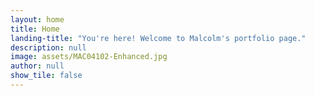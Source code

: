 ```yaml
---
layout: home
title: Home
landing-title: "You're here! Welcome to Malcolm's portfolio page."
description: null
image: assets/MAC04102-Enhanced.jpg
author: null
show_tile: false
---
```

